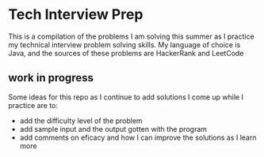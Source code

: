 # Tech Interview Prep
This is a compilation of the problems I am solving this summer as I practice my technical interview problem solving skills.
My language of choice is Java, and the sources of these problems are HackerRank and LeetCode

## work in progress
Some ideas for this repo as I continue to add solutions I come up while I practice are to:
<ul>
<li>add the difficulty level of the problem </li>
<li>add sample input and the output gotten with the program</li>
<li>add comments on eficacy and how I can improve the solutions as I learn more</li>
</ul>
    
    

